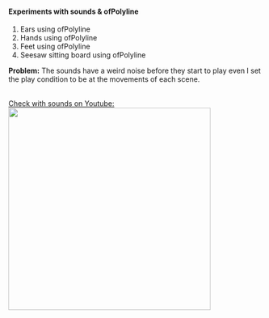 #### Experiments with sounds & ofPolyline
1. Ears using ofPolyline
2. Hands using ofPolyline
3. Feet using ofPolyline
4. Seesaw sitting board using ofPolyline

**Problem:**
The sounds have a weird noise before they start to play even I set the play condition to be at the movements of each scene.

<a href="https://youtu.be/L18-Y5wXXXM"><br>
Check with sounds on Youtube:
<img src="./assignment5.gif" width="400">
